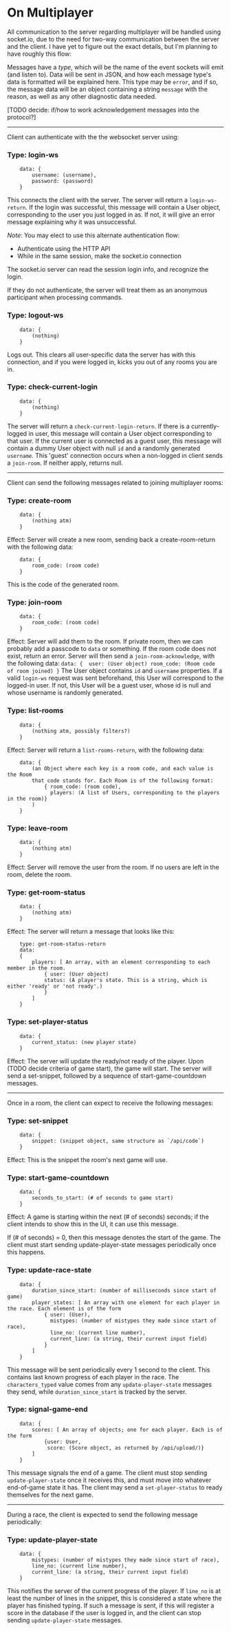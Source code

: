 # On Multiplayer

All communication to the server regarding multiplayer will be handled using socket.io, due to the
need for two-way communication between the server and the client. I have yet to figure
out the exact details, but I'm planning to have roughly this flow:

Messages have a _type_, which will be the name of the event sockets will emit (and listen to).
Data will be sent in JSON, and how each message type's data is formatted will be explained here.
This type may be `error`, and if so, the message data will be an object
containing a string `message` with the reason, as well as any other diagnostic data needed.

[TODO decide: if/how to work acknowledgement messages into the protocol?]

---

Client can authenticate with the the websocket server using:
### Type: login-ws
```
    data: {
        username: (username),
        password: (password)
    }
```

This connects the client with the server. The server will return a `login-ws-return`. If
the login was successful, this message will contain a User object, corresponding to 
the user you just logged in as. If not, it will give an error message explaining
why it was unsuccessful.

_Note_: You may elect to use this alternate authentication flow:
- Authenticate using the HTTP API
- While in the same session, make the socket.io connection

The socket.io server can read the session login info, and recognize the login.

If they do not authenticate, the server will treat them as an anonymous participant
when processing commands.

### Type: logout-ws
```
    data: {
        (nothing)
    }
```
Logs out. This clears all user-specific data the server has with this connection, 
and if you were logged in, kicks you out of any rooms you are in.

### Type: check-current-login
```
    data: {
        (nothing)
    }
```
The server will return a `check-current-login-return`.
If there is a currently-logged in user, this message will contain a User object
corresponding to that user.
If the current user is connected as a guest user, this message will contain 
a dummy User object with null `id` and a randomly generated `username`. This
'guest' connection occurs when a non-logged in client sends a `join-room`.
If neither apply, returns null.

---

Client can send the following messages related to joining multiplayer rooms:
### Type: create-room
```
    data: {
        (nothing atm)
    }
```
Effect: Server will create a new room, sending back a create-room-return with the following data:
```
    data: {
        room_code: (room code)
    }
```
This is the code of the generated room.

### Type: join-room
```
    data: {
        room_code: (room code)
    }
```
Effect: Server will add them to the room. If private room, then we can probably add
a passcode to `data` or something. If the room code does not exist, return an error.
Server will then send a `join-room-acknowledge`, with the following data:
    ```
        data: { 
            user: (User object)
            room_code: (Room code of room joined)
        }
    ```
The User object contains `id` and `username` properties. If a valid `login-ws`
request was sent beforehand, this User will correspond to the logged-in user. If
not, this User will be a guest user, whose id is null and whose username
is randomly generated.

### Type: list-rooms
```
    data: {
        (nothing atm, possibly filters?) 
    }
```
Effect: Server will return a `list-rooms-return`, with the following data:
```
    data: {
        (an Object where each key is a room code, and each value is the Room
        that code stands for. Each Room is of the following format:
            { room_code: (room code),
              players: (A list of Users, corresponding to the players in the room)}
        )
    }
```
### Type: leave-room
```
    data: {
        (nothing atm)
    }
```
Effect: Server will remove the user from the room. If no users are left in the room,
delete the room.

### Type: get-room-status
```
    data: {
        (nothing atm)
    }
```
Effect: The server will return a message that looks like this:
```
    type: get-room-status-return
    data: 
    {
        players: [ An array, with an element corresponding to each member in the room.
            { user: (User object)
            status: (A player's state. This is a string, which is either 'ready' or 'not ready'.)
            }
        ]
    }
```
### Type: set-player-status
```
    data: {
        current_status: (new player state)
    }
```
Effect: The server will update the ready/not ready of the player. Upon
(TODO decide criteria of game start), the game will start.
The server will send a set-snippet, followed by a sequence
of start-game-countdown messages.

---

Once in a room, the client can expect to receive the following messages:
### Type: set-snippet
```
    data: {
        snippet: (snippet object, same structure as `/api/code`)
    }
```
Effect: This is the snippet the room's next game will use.

### Type: start-game-countdown
```
    data: {
        seconds_to_start: (# of seconds to game start)
    }
```
Effect: A game is starting within the next (# of seconds) seconds; if the client intends
to show this in the UI, it can use this message.

If (# of seconds) = 0, then this message denotes the start of the game. The client 
must start sending update-player-state messages periodically once this happens.

### Type: update-race-state
```
    data: {
        duration_since_start: (number of milliseconds since start of game)
        player_states: [ An array with one element for each player in the race. Each element is of the form
            { user: (User),
              mistypes: (number of mistypes they made since start of race),
              line_no: (current line number),
              current_line: (a string, their current input field)
            }
        ]
    }
```
This message will be sent periodically every 1 second to the client.
This contains last known progress of each player in the race. The `characters_typed` value
comes from any `update-player-state` messages they send, while `duration_since_start` 
is tracked by the server.

### Type: signal-game-end
```
    data: {
        scores: [ An array of objects; one for each player. Each is of the form
            {user: User,
             score: (Score object, as returned by /api/upload/)}
        ]
    }
```
This message signals the end of a game. The client must stop sending `update-player-state`
once it receives this, and must move into whatever end-of-game state it has. The client may
send a `set-player-status` to ready themselves for the next game.

---

During a race, the client is expected to send the following message periodically:
### Type: update-player-state
```
    data: {
        mistypes: (number of mistypes they made since start of race),
        line_no: (current line number),
        current_line: (a string, their current input field)
    }
```
This notifies the server of the current progress of the player.
If `line_no` is at least the number of lines in the snippet,
this is considered a state where the player has finished typing.
If such a message is sent, if this will register
a score in the database if the user is logged in, and the client can stop sending `update-player-state` messages.




